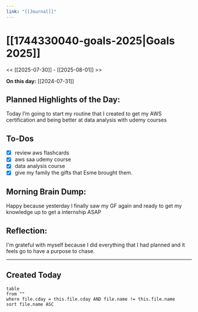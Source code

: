 ```yaml
---
link: "[[Journal]]"
---
```

# [[1744330040-goals-2025|Goals 2025]]
<< [[2025-07-30]] - [[2025-08-01]] >>

**On this day:** [[2024-07-31]]
## Planned Highlights of the Day:
Today I’m going to start my routine that I created to get my AWS certification and being better at data analysis with udemy courses 

## To-Dos
- [x] review aws flashcards
- [x] aws saa udemy course
- [x] data analysis course
- [x] give my family the gifts that Esme brought them.

## Morning Brain Dump:
Happy because yesterday I finally saw my GF again and ready to get my knowledge up to get a internship ASAP

## Reflection:
I'm grateful with myself because I did everything that I had planned and it feels go to have a purpose to chase.

---
## Created Today
```dataview
table
from ""
where file.cday = this.file.cday AND file.name != this.file.name
sort file.name ASC
```

